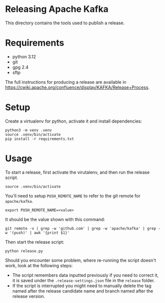 Releasing Apache Kafka
======================

This directory contains the tools used to publish a release.

# Requirements

* python 3.12
* git
* gpg 2.4
* sftp

The full instructions for producing a release are available in
https://cwiki.apache.org/confluence/display/KAFKA/Release+Process.


# Setup

Create a virtualenv for python, activate it and install dependencies:

```
python3 -m venv .venv
source .venv/bin/activate
pip install -r requirements.txt
```

# Usage

To start a release, first activate the virutalenv, and then run
the release script.

```
source .venv/bin/activate
```

You'll need to setup `PUSH_REMOTE_NAME` to refer to
the git remote for `apache/kafka`.

```
export PUSH_REMOTE_NAME=<value>
```

It should be the value shown with this command:

```
git remote -v | grep -w 'github.com' | grep -w 'apache/kafka' | grep -w '(push)' | awk '{print $1}'
```

Then start the release script:

```
python release.py
```

Should you encounter some problem, where re-running the script doesn't work, look at the following steps:

- The script remembers data inputted previously if you need to correct it, it is saved under the
`.release-settings.json` file in the `release` folder.
- If the script is interrupted you might need to manually delete the tag named after the release candidate name and
branch named after the release version.
